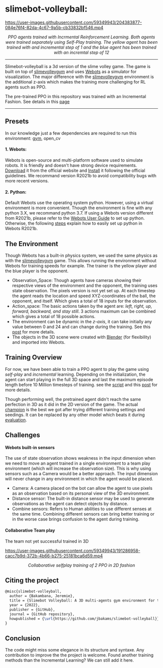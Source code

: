 # slimebot-volleyball: 

https://user-images.githubusercontent.com/59349943/204383877-084e76f4-82da-4c67-9a5b-cb33832bf546.mp4

<p align="center">
  <em>PPO agents trained with Incrmental Reinforcement Learning. Both agents were trained separately using Self-Play training. The yellow agent has been trained with and incremental step of 1 and the blue agent has been trained with an incremtal step of 12 </em>
</p>

---

Slimebot-volleyball is a 3d version of the slime volley game. The game is built on top of [slimevolleygym](https://github.com/hardmaru/slimevolleygym) and uses [Webots](https://cyberbotics.com/) as a simulator for visualization. The major difference with the [slimevolleygym](https://github.com/hardmaru/slimevolleygym) environment is the additional z-axis which makes the training more challenging for RL agents such as PPO.

The pre-trained PPO in this repository was trained with an Incremental Fashion. See details in this [page](https://github.com/jbakambana/slimebot-volleyball/blob/main/INCREMENTAL%20TRAINING.MD)

---

## Presets

In our knowledge just a few dependencies are required to run this environment: [gym](https://github.com/openai/gym), open_cv

#### 1. Webots:

Webots is open-source and multi-platform software used to simulate robots. It is friendly and doesn't have strong device requirements. [Download](https://cyberbotics.com/) it from the official website and [Install](https://cyberbotics.com/doc/guide/installing-webots) it following the official guidelines. We recommand version R2021b to avoid compatibility bugs with more recent versions.

#### 2. Python:

Default Webots use the operating system python. However, using a virtual environment is more convenient. Though the environment is fine with any python 3.X, we recommand python 3.7. If using a Webots version different from R2021b, please refer to the [Webots User Guide](https://cyberbotics.com/doc/guide/using-python) to set up python. Otherwise, the following [steps](https://github.com/jbakambana/slimebot-volleyball/blob/main/SETTING%20UP.md) explain how to easily set up python in Webots R2021b.

## The Environment

Though Webots has a built-in physics system, we used the same physics as with the [slimevolleygym](https://github.com/hardmaru/slimevolleygym) game. This allows running the environment without Webots for training speeds for example. The trainer is the yellow player and the blue player is the opponent.

- Observation_Space: Though agents have cameras showing their respective views of the environment and the opponent, the training uses state observation. The pixels version is not yet set up. At each timestep the agent reads the location and speed XYZ-coordinates of the ball, the opponent, and itself. Which gives a total of 18 inputs for the observation.
- Action_space: The basic actions taken by the agent are: *left, right, up, forward, backward, and stay still*. 3 actions maximum can be combined which gives a total of 18 possible actions.
- The environment can be dynamic in the *z-axis*, it can take initially any value between 0 and 24 and can change during the training. See this [post](https://github.com/jbakambana/slimebot-volleyball/blob/main/INCREMENTAL%20TRAINING.MD) for more details.
- The objects in the 3D scene were created with [Blender](https://www.blender.org/) (for flexibility) and imported into Webots.

## Training Overview

For now, we have been able to train a PPO agent to play the game using *self-play* and *incremental* learning. Depending on the initialization, the agent can start playing in the full 3D space and last the maximum episode length before 10 Million timesteps of training. see the [script](https://github.com/jbakambana/slimebot-volleyball/blob/main/slimebot-volleyball/controllers/selfplay_training_ppo/selfplay_training_ppo.py) and this [post](https://github.com/jbakambana/slimebot-volleyball/blob/main/INCREMENTAL%20TRAINING.MD) for more details.

Though performing well, the pretrained agent didn't reach the same perfection in 3D as it did in the 2D version of the game. The actual [champion]([link](https://github.com/jbakambana/slimebot-volleyball/tree/main/slimebot-volleyball/controllers/trained_models/ppo2_selfplay)) is the best we got after trying different training settings and seedings. It can be replaced by any other model which beats it during [evaluation](https://github.com/jbakambana/slimebot-volleyball/blob/main/slimebot-volleyball/controllers/evaluation/evaluation.py).


## Challenges

#### Webots built-in sensors

The use of state observation shows weakness in the input dimension when we need to move an agent trained in a single environment to a team play environment (which will increase the observation size). This is why using sensors such as a Camera would be a better approach. The input dimension will never change in any environment in which the agent would be placed.

- Camera: A camera placed on the bot can allow the agent to use pixels as an observation based on its personal view of the 3D environment.
- Distance sensor: The built-in distance sensor may be used to generate observations as the agent can detect objects by distance.
- Combine sensors: Refers to Human abilities to use different senses at the same time. Combining different sensors can bring better training or in the worse case brings confusion to the agent during training.

#### Collaborative Team play
The team not yet successful trained in 3D

https://user-images.githubusercontent.com/59349943/191286958-cacc7b9d-372b-4b66-b275-25181bca6d59.mp4

<p align="center">
  <em>Collaborative selfplay training of 2 PPO in 2D fashion</em>
</p>

## Citing the project
```latex
@misc{slimebot-volleyball,
  author = {Bakambana, Jeremie},
  title = {Slimebot Volleyball: A 3D multi-agents gym environment for the slime volleyball game},
  year = {2022},
  publisher = {GitHub},
  journal = {GitHub repository},
  howpublished = {\url{https://github.com/jbakams/slimebot-volleyball}},
}
```
## Conclusion

The code might miss some elegance in its structure and syntaxe. Any contribution to improve the the project is welcome. Found another training methods than the Incremental Learning? We can still add it here.


